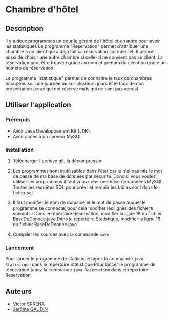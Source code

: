 # Chambre d'hôtel

## Description
Il y a deux programmes un pour le gérant de l'hôtel et un autre pour avoir les statistiques
Le programme "Reservation" permet d'attribuer une chambre à un client qui a déjà fait sa réservation sur internet. Il permet aussi de choisir une autre chambre si celle-ci ne convient pas au client. La réservation peut être trouvée grâce au nom et prénom du client ou grace au numéro de réservation.

Le programme "statistique" permet de connaitre le taux de chambres occupées sur une journée ou sur plusieurs jours et le taux de non présentation (ceux qui ont réservé mais qui ne sont pas venus).

## Utiliser l'application

### Prérequis
 - Avoir Java Developpement Kit (JDK).
 - Avoir accès à un serveur MySQL

### Installation
1. Télécharger l'archive git, la décompresser

2. Les programmes sont inutilisables dans l'état car je n'ai pas mis le mot de passe de ma base de données par sécurité. Donc si vous voulez utiliser les programmes il faut vous créer une base de données MySQL. Toutes les requêtes SQL pour créer et remplir les tables sont dans le ficher sql.

3. Il faut modifier le nom de domaine et le mot de passe auquel le programme se connecte, pour cela modifier les lignes des fichiers suivants : 
Dans le répertoire Reservation, modifier la ligne 18 du fichier BaseDeDonnee.java
Dans le répertoire Statistique, modifier la ligne 16 du fichier BaseDeDonnee.java

4. Compiler les sources avec la commande ```make```

### Lancement
Pour lancer le programme de statistique tapez la commande ```java Statistique``` dans le répertoire Statistique
Pour lancer le programme de réservation tapez la commande ```java Reservation``` dans le répertoire Reservation

## Auteurs
- Victor SRRENA
- [Jérôme GAUDIN](https://github.com/JeromeGaudin)
